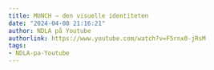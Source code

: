 ```yaml
---
title: MUNCH – den visuelle identiteten
date: "2024-04-08 21:16:21"
author: NDLA på Youtube
authorlink: https://www.youtube.com/watch?v=F5rnx0-jRsM
tags:
- NDLA-pa-Youtube
---
```

